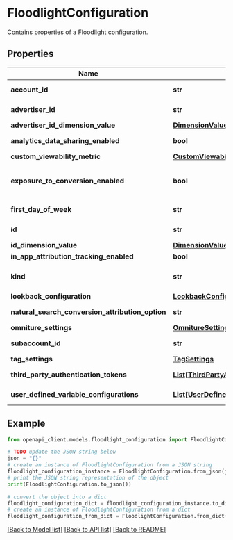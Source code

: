 # FloodlightConfiguration

Contains properties of a Floodlight configuration.

## Properties

Name | Type | Description | Notes
------------ | ------------- | ------------- | -------------
**account_id** | **str** | Account ID of this floodlight configuration. This is a read-only field that can be left blank. | [optional] 
**advertiser_id** | **str** | Advertiser ID of the parent advertiser of this floodlight configuration. | [optional] 
**advertiser_id_dimension_value** | [**DimensionValue**](DimensionValue.md) |  | [optional] 
**analytics_data_sharing_enabled** | **bool** | Whether advertiser data is shared with Google Analytics. | [optional] 
**custom_viewability_metric** | [**CustomViewabilityMetric**](CustomViewabilityMetric.md) |  | [optional] 
**exposure_to_conversion_enabled** | **bool** | Whether the exposure-to-conversion report is enabled. This report shows detailed pathway information on up to 10 of the most recent ad exposures seen by a user before converting. | [optional] 
**first_day_of_week** | **str** | Day that will be counted as the first day of the week in reports. This is a required field. | [optional] 
**id** | **str** | ID of this floodlight configuration. This is a read-only, auto-generated field. | [optional] 
**id_dimension_value** | [**DimensionValue**](DimensionValue.md) |  | [optional] 
**in_app_attribution_tracking_enabled** | **bool** | Whether in-app attribution tracking is enabled. | [optional] 
**kind** | **str** | Identifies what kind of resource this is. Value: the fixed string \&quot;dfareporting#floodlightConfiguration\&quot;. | [optional] 
**lookback_configuration** | [**LookbackConfiguration**](LookbackConfiguration.md) |  | [optional] 
**natural_search_conversion_attribution_option** | **str** | Types of attribution options for natural search conversions. | [optional] 
**omniture_settings** | [**OmnitureSettings**](OmnitureSettings.md) |  | [optional] 
**subaccount_id** | **str** | Subaccount ID of this floodlight configuration. This is a read-only field that can be left blank. | [optional] 
**tag_settings** | [**TagSettings**](TagSettings.md) |  | [optional] 
**third_party_authentication_tokens** | [**List[ThirdPartyAuthenticationToken]**](ThirdPartyAuthenticationToken.md) | List of third-party authentication tokens enabled for this configuration. | [optional] 
**user_defined_variable_configurations** | [**List[UserDefinedVariableConfiguration]**](UserDefinedVariableConfiguration.md) | List of user defined variables enabled for this configuration. | [optional] 

## Example

```python
from openapi_client.models.floodlight_configuration import FloodlightConfiguration

# TODO update the JSON string below
json = "{}"
# create an instance of FloodlightConfiguration from a JSON string
floodlight_configuration_instance = FloodlightConfiguration.from_json(json)
# print the JSON string representation of the object
print(FloodlightConfiguration.to_json())

# convert the object into a dict
floodlight_configuration_dict = floodlight_configuration_instance.to_dict()
# create an instance of FloodlightConfiguration from a dict
floodlight_configuration_from_dict = FloodlightConfiguration.from_dict(floodlight_configuration_dict)
```
[[Back to Model list]](../README.md#documentation-for-models) [[Back to API list]](../README.md#documentation-for-api-endpoints) [[Back to README]](../README.md)


